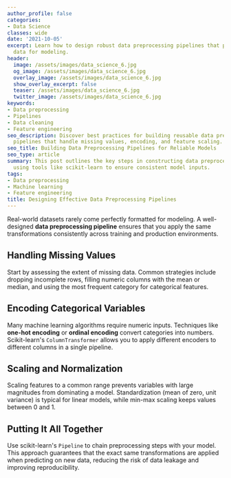 ```yaml
---
author_profile: false
categories:
- Data Science
classes: wide
date: '2021-10-05'
excerpt: Learn how to design robust data preprocessing pipelines that prepare raw
  data for modeling.
header:
  image: /assets/images/data_science_6.jpg
  og_image: /assets/images/data_science_6.jpg
  overlay_image: /assets/images/data_science_6.jpg
  show_overlay_excerpt: false
  teaser: /assets/images/data_science_6.jpg
  twitter_image: /assets/images/data_science_6.jpg
keywords:
- Data preprocessing
- Pipelines
- Data cleaning
- Feature engineering
seo_description: Discover best practices for building reusable data preprocessing
  pipelines that handle missing values, encoding, and feature scaling.
seo_title: Building Data Preprocessing Pipelines for Reliable Models
seo_type: article
summary: This post outlines the key steps in constructing data preprocessing pipelines
  using tools like scikit-learn to ensure consistent model inputs.
tags:
- Data preprocessing
- Machine learning
- Feature engineering
title: Designing Effective Data Preprocessing Pipelines
---
```


Real-world datasets rarely come perfectly formatted for modeling. A well-designed **data preprocessing pipeline** ensures that you apply the same transformations consistently across training and production environments.

## Handling Missing Values

Start by assessing the extent of missing data. Common strategies include dropping incomplete rows, filling numeric columns with the mean or median, and using the most frequent category for categorical features.

## Encoding Categorical Variables

Many machine learning algorithms require numeric inputs. Techniques like **one-hot encoding** or **ordinal encoding** convert categories into numbers. Scikit-learn's `ColumnTransformer` allows you to apply different encoders to different columns in a single pipeline.

## Scaling and Normalization

Scaling features to a common range prevents variables with large magnitudes from dominating a model. Standardization (mean of zero, unit variance) is typical for linear models, while min-max scaling keeps values between 0 and 1.

## Putting It All Together

Use scikit-learn's `Pipeline` to chain preprocessing steps with your model. This approach guarantees that the exact same transformations are applied when predicting on new data, reducing the risk of data leakage and improving reproducibility.
